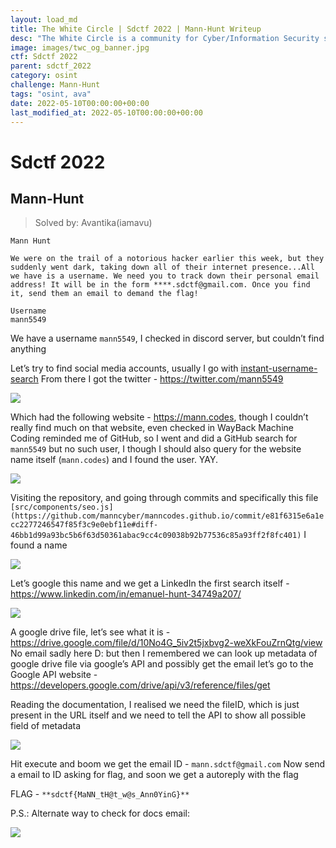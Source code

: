 ```yaml
---
layout: load_md
title: The White Circle | Sdctf 2022 | Mann-Hunt Writeup
desc: "The White Circle is a community for Cyber/Information Security students, enthusiasts and professionals. You can discuss anything related to Security, share your knowledge with others, get help when you need it and proceed further in your journey with amazing people from all over the world."
image: images/twc_og_banner.jpg
ctf: Sdctf 2022
parent: sdctf_2022
category: osint
challenge: Mann-Hunt
tags: "osint, ava"
date: 2022-05-10T00:00:00+00:00
last_modified_at: 2022-05-10T00:00:00+00:00
---
```


<h1 class="heading card-title white-text">Sdctf 2022</h1>

## Mann-Hunt
> Solved by: Avantika(iamavu)

```
Mann Hunt

We were on the trail of a notorious hacker earlier this week, but they suddenly went dark, taking down all of their internet presence...All we have is a username. We need you to track down their personal email address! It will be in the form ****.sdctf@gmail.com. Once you find it, send them an email to demand the flag!

Username
mann5549
```

We have a username `mann5549`, I checked in discord server, but couldn’t find anything

Let’s try to find social media accounts, usually I go with [instant-username-search](https://instantusername.com/#/)
From there I got the twitter - https://twitter.com/mann5549

![](https://i.imgur.com/2Qcpf1C.png)

Which had the following website - https://mann.codes, though I couldn’t really find much on that website, even checked in WayBack Machine
Coding reminded me of GitHub, so I went and did a GitHub search for `mann5549` but no such user, I though I should also query for the website name itself (`mann.codes`)
and I found the user. YAY.

![](https://i.imgur.com/M7J9LVR.png)

Visiting the repository, and going through commits and specifically this file 
`[src/components/seo.js](https://github.com/manncyber/manncodes.github.io/commit/e81f6315e6a1ecc2277246547f85f3c9e0ebf11e#diff-46bb1d99a93bc5b6f63d50361abac9cc4c09038b92b77536c85a93ff2f8fc401)`
I found a name 

![](https://i.imgur.com/pEHB3O9.png)

Let’s google this name and we get a LinkedIn the first search itself - 
https://www.linkedin.com/in/emanuel-hunt-34749a207/

![](https://i.imgur.com/OV9iUB7.png)

A google drive file, let’s see what it is - https://drive.google.com/file/d/10No4G_5iv2t5jxbvg2-weXkFouZrnQtg/view
No email sadly here D:
but then I remembered we can look up metadata of google drive file via google’s API and possibly get the email
let’s go to the Google API website - https://developers.google.com/drive/api/v3/reference/files/get

Reading the documentation, I realised we need the fileID, which is just present in the URL itself and we need to tell the API to show all possible field of metadata

![](https://i.imgur.com/eYGlnaq.png)


Hit execute and boom we get the email ID - `mann.sdctf@gmail.com`
Now send a email to ID asking for flag, and soon we get a autoreply with the flag

FLAG - `**sdctf{MaNN_tH@t_w@s_Ann0YinG}**`

P.S.:
Alternate way to check for docs email:

![](https://i.imgur.com/LaDilVF.png)

